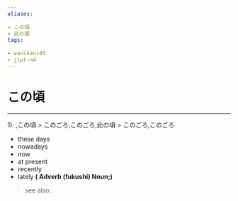```yaml
---
aliases:
    
- この頃
- 此の頃
tags:
    
- wanikani45
- jlpt-n4
---
```


# この頃
---
1).
,この頃 > このごろ,このごろ,此の頃 > このごろ,このごろ

- these days
- nowadays
- now
- at present
- recently
- lately
**( Adverb (fukushi) Noun;)**
> see also: 
            